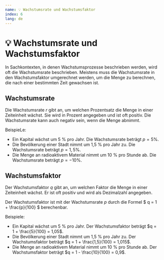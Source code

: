 ```yaml
---
name: 💡 Wachstumsrate und Wachstumsfaktor
index: 6
lang: de
---
```


# 💡 Wachstumsrate und Wachstumsfaktor

In Sachkontexten, in denen Wachstumsprozesse beschrieben werden, wird oft die Wachstumsrate beschrieben. Meistens muss die Wachstumsrate in den Wachstumsfaktor umgerechnet werden, um die Menge zu berechnen, die nach einer bestimmten Zeit gewachsen ist.

## Wachstumsrate

Die Wachstumsrate $r$ gibt an, um welchen Prozentsatz die Menge in einer Zeiteinheit wächst. Sie wird in Prozent angegeben und ist oft positiv. Die Wachstumsrate kann auch negativ sein, wenn die Menge abnimmt.

BeispieLe: 

- Ein Kapital wächst um 5 % pro Jahr. Die Wachstumsrate beträgt $p = 5 \%$.
- Die Bevölkerung einer Stadt nimmt um 1,5 % pro Jahr zu. Die Wachstumsrate beträgt $p = 1,5 \%$.
- Die Menge an radioaktivem Material nimmt um 10 % pro Stunde ab. Die Wachstumsrate beträgt $p = -10 \%$.

## Wachstumsfaktor

Der Wachstumsfaktor $q$ gibt an, um welchen Faktor die Menge in einer Zeiteinheit wächst. Er ist oft positiv und wird als Dezimalzahl angegeben.

Der Wachstumsfaktor ist mit der Wachstumsrate $p$ durch die Formel $ q = 1 + \frac{p}{100} $ berechenbar.

Beispiele:

- Ein Kapital wächst um 5 % pro Jahr. Der Wachstumsfaktor beträgt $q = 1 + \frac{5}{100} = 1,05$.
- Die Bevölkerung einer Stadt nimmt um 1,5 % pro Jahr zu. Der Wachstumsfaktor beträgt $q = 1 + \frac{1,5}{100} = 1,015$.
- Die Menge an radioaktivem Material nimmt um 10 % pro Stunde ab. Der Wachstumsfaktor beträgt $q = 1 - \frac{10}{100} = 0,9$.